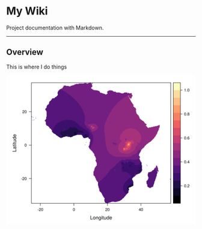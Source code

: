 # My Wiki

Project documentation with Markdown.

---

## Overview

This is where I do things

![Image of Yaktocat](images/whiteflyLayer.png)